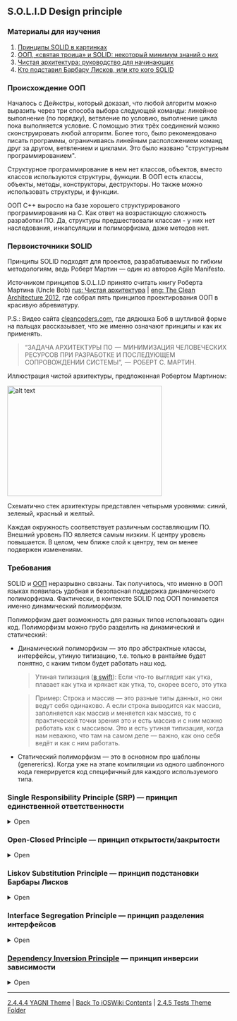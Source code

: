 ## S.O.L.I.D Design principle

### Материалы для изучения

1. [Принципы SOLID в картинках](https://habr.com/ru/company/productivity_inside/blog/505430/)
2. [ООП, «святая троица» и SOLID: некоторый минимум знаний о них](https://habr.com/ru/post/446816/)
3. [Чистая архитектура: руководство для начинающих](https://nuancesprog.ru/p/15255/)
4. [Кто подставил Барбару Лисков, или кто кого SOLID](https://www.youtube.com/watch?v=h2EKBLTRpi4&ab_channel=CodeFestRussia)

### Происхождение ООП

Началось с Дейкстры, который доказал, что любой алгоритм можно выразить через три способа выбора следующей команды: линейное выполнение (по порядку), ветвление по условию, выполнение цикла пока выполняется условие. С помощью этих трёх соединений можно сконструировать любой алгоритм. Более того, было рекомендовано писать программы, ограничиваясь линейным расположением команд друг за другом, ветвлением и циклами. Это было названо "структурным программированием". 

Структурное программирование в нем нет классов, объектов, вместо классов используются структуры, функции. В ООП есть классы, объекты, методы, конструкторы, деструкторы. Но также можно использовать структуры, и функции.

ООП С++ выросло на базе хорошего структурированого программирования на С. Как ответ на возрастающую сложность разработки ПО. Да, структуры предшествовали классам - у них нет наследования, инкапсуляции и полиморфизма, даже методов нет.

### Первоисточники SOLID

Принципы SOLID подходят для проектов, разрабатываемых по гибким методологиям, ведь Роберт Мартин — один из авторов Agile Manifesto.

Источником принципов S.O.L.I.D принято считать книгу Роберта Мартина (Uncle Bob) [rus: Чистая архитектура](https://habr.com/ru/post/269589/) | [eng: The Clean Architecture 2012](https://blog.cleancoder.com/uncle-bob/2012/08/13/the-clean-architecture.html), где собрал пять принципов проектирования ООП в красивую абревиатуру. 

P.S.: Видео сайта [cleancoders.com](https://cleancoders.com/series/clean-code/solid-principles), где дядюшка Боб в шутливой форме на пальцах рассказывает, что же именно означают принципы и как их применять.

> “ЗАДАЧА АРХИТЕКТУРЫ ПО  —  МИНИМИЗАЦИЯ ЧЕЛОВЕЧЕСКИХ РЕСУРСОВ ПРИ РАЗРАБОТКЕ И ПОСЛЕДУЮЩЕМ СОПРОВОЖДЕНИИ СИСТЕМЫ”,  —  РОБЕРТ С. МАРТИН.

Иллюстрация чистой архитектуры, предложенная Робертом Мартином:

<img src="https://hsto.org/r/w1560/files/23a/0de/4d9/23a0de4d93d747c89f1e216077c2d604.jpg" alt="alt text" width="350" height="250">

Схематично стек архитектуры представлен четырьмя уровнями: синий, зеленый, красный и желтый.

Каждая окружность соответствует различным составляющим ПО. Внешний уровень ПО является самым низким. К центру уровень повышается. В целом, чем ближе слой к центру, тем он менее подвержен изменениям.

### Требования

SOLID и [ООП](../../2.2%20Languages/2.2.2%20Paradigm/2.2.2.2%20Imperative/2.2.2.2.2%20OOP.md) неразрывно связаны. Так получилось, что именно в ООП языках появилась удобная и безопасная поддержка динамического полиморфизма. Фактически, в контексте SOLID под ООП понимается именно динамический полиморфизм.

Полиморфизм дает возможность для разных типов использовать один код. Полиморфизм можно грубо разделить на динамический и статический:
* Динамический полиморфизм — это про абстрактные классы, интерфейсы, утиную типизацию, т.е. только в рантайме будет понятно, с каким типом будет работать наш код.
    > Утиная типизация ([в swift](https://stackoverflow.com/questions/36867514/duck-typing-with-structs-in-swift)): Если что-то выглядит как утка, плавает как утка и крякает как утка, то, скорее всего, это утка

    > Пример: Строка и массив — это разные типы данных, но они ведут себя одинаково. А если строка выводится как массив, заполняется как массив и меняется как массив, то с практической точки зрения это и есть массив и с ним можно работать как с массивом. Это и есть утиная типизация, когда нам неважно, что там на самом деле — важно, как оно себя ведёт и как с ним работать.
* Статический полиморфизм — это в основном про шаблоны (genererics). Когда уже на этапе компиляции из одного шаблонного кода генерируется код специфичный для каждого используемого типа.

### Single Responsibility Principle (SRP) — принцип единственной ответственности

<details><summary>Open</summary>
<p>

Принцип единственной ответственности можно считать этакой инструкцией к инкапсуляции. Давайте на секундочку вернёмся к её определению.

> Упаковка данных и функций в единый компонент

Каждый компонент должен быть занят чем-то одним. Выполнять одну задачу. Но тогда встаёт в полный рост вопрос «что считать одной задачей?». Поэтому на практике появился иной подход (согласно Роберту Мартину). 

<img src="https://hsto.org/r/w1560/webt/ug/2v/ts/ug2vtsbxvspdx0elsmexemp3kxm.png" alt="alt text" width="750" height="500">

> У программной сущности должна быть только одна причина для изменения

На заре развития веба разметка HTML определяла структуру документа и его внешний вид. Возможно, у вас тут при виде союза «и» уже задёргался глаз. К сожалению, для разработчиков HTML в начале 90-х это было не очевидно. Тогда вообще мало кто представлял, во что это всё выльется. В какой-то момент стало ясно, что изменения структуры документа и изменения внешнего вида документа очень разные причины для изменения. Настолько разные, что для задания внешнего вида HTML-документов создали отдельный язык. И назвали его CSS.

Разделение ответственности в самой радикальной форме.

</p>
</details>

### Open-Closed Principle — принцип открытости/закрытости

<details><summary>Open</summary>
<p>

Принцип открытости/закрытости отличается от остальной пятёрки тем, что не объясняет, как использовать инкапсуляцию и полиморфизм отдельно. Он накрывает все три кита сразу. Смотрите сами:

> Программные сущности должны быть открыты для расширения и закрыты для модификации

Если хотите, чтобы класс выполнял больше операций, то идеальный вариант – не заменять старые на новые, а добавлять новые к уже существующим.

<p align="center" width="100%">
    <img src="https://habrastorage.org/r/w1560/webt/ir/sm/eb/irsmeboddq2dcx1eaky5qo83v64.png">
</p>
 
</p>
</details>

### Liskov Substitution Principle — принцип подстановки Барбары Лисков

<details><summary>Open</summary>
<p>

Формулировка Роберта Мартина: "Функции, которые используют базовый тип, должны иметь возможность использовать подтипы базового типа, не зная об этом"

❗ Механизмы, помогающие соблюдать принцип LSP: протоколы, наследование и строгая система типов.

> Если кто-то ведет себя как утка, то это, безусловно, птица» — так объясняет принцип Лисков один из пользователей форума [StackOverflow](https://stackoverflow.com/questions/56860/what-is-an-example-of-the-liskov-substitution-principle). Есть похожий программистский [мем](https://blog.ndepend.com/solid-design-the-liskov-substitution-principle/  ): «Если кто-то выглядит как утка и плавает как утка, но работает на батарейках, значит, у вас плохо с абстракцией данных».

Без соответствия этому принципу наследование становится хуже, чем бесполезным, оно наносит вред. Зачем мы используем наследование?

1. Переиспользование кода
2. Мощь полиморфизма
3. Чтобы нашу программу было проще понимать и читать

  
Если у вас имеется класс и вы создаете на его базе другой класс, исходный класс становится родителем, а новый – его потомком. Класс-потомок должен производить такие же операции, как и класс-родитель. Это называется наследственностью.

<img src="https://hsto.org/r/w1560/webt/hj/dt/a-/hjdta-bs2bvk2ga_dabxajfqjnk.png" alt="alt text" width="550" height="550">
  
Необходимо, чтобы класс-потомок был способен обрабатывать те же запросы, что и родитель, и выдавать тот же результат. Или же результат может отличаться, но при этом относиться к тому же типу. На картинке это показано так: класс-родитель подаёт кофе (в любых видах), значит, для класса-потомка приемлемо подавать капучино (разновидность кофе), но неприемлемо подавать воду.
 
</p>
</details>

### Interface Segregation Principle — принцип разделения интерфейсов

<details><summary>Open</summary>
<p>
  
Класс должен производить только те операции, которые необходимы для осуществления его функций. Все другие действия следует либо удалить совсем, либо переместить, если есть вероятность, что они понадобятся другому классу в будущем.
  
> Программные сущности не должны зависеть от частей интерфейса, которые они не используют (и знать о них тоже не должны).

<img src="https://hsto.org/r/w1560/webt/v8/co/dn/v8codny8xpy355zcqvfro-7ep8a.png" alt="alt text" width="850" height="450">
 
Грубо говоря, давайте тем, кто пользуется вашей программной сущностью всё необходимое, но не более того.
  
</p>
</details>

### [Dependency Inversion Principle](./2.4.4.2%20DI.md) — принцип инверсии зависимости

<details><summary>Open</summary>
<p>

> Модули верхних уровней не должны зависеть от модулей нижних уровней. Оба типа модулей должны зависеть от абстракций.

Для начала объясню термины, которые здесь применяются, простыми словами.

> Чем ближе модуль к вводу/выводу, тем ниже уровень модуля. Т.е. модули, работающие с BD, интерфейсом пользователя, низкого уровня. А модули, реализующие бизнес-логику — высокого уровня.
 
* Модули (или классы) верхнего уровня = классы, которые выполняют операцию при помощи инструмента
* Модули (или классы) нижнего уровня = инструменты, которые нужны для выполнения операций (Н/р: mapper)
* Абстракции – представляют интерфейс, соединяющий два класса
* Детали = специфические характеристики работы инструмента
  
Юнит-тесты. Вы просто пишите код, который убеждается, что ваш кусочек кода работает правильно. Это лучше, чем убеждаться в этом в процессе пошаговой отладки, гадая, правильно ли работает этот класс, или эту противную багу вызывает кто-то другой. Представьте, что у вас есть проект, где юнит-тестов до этого не было. В один прекрасный день вы решили, что больше так жить нельзя, и что с этим надо что-то делать.

«Вот! Вот с этого класса начну.» — решаете вы и начинаете радостно продумывать тест-кейсы для вашего ImportantClass. Когда приходит пора писать тесты, выясняется, что вам для тестирования класса и его методов нужен рабочий объект этого класса. Дальше выясняется, что классу ImportantClass требуется для работы экземпляр класса VeryImportantClass, которому требуется ещё с пять объектов разных классов, из разных частей приложения, и экземпляр класса EvenMoreImportantClass, которому для работы вообще необходимо соединение с базой данных, доступ к файлам конфигурации и жабья лапка с кровью девственницы. Быстро становится ясно, что следом за тем, что мы хотим протестировать поднимается очень много вещей, которые мы тестировать не хотим. По крайней мере, не одним тестом. И процедура начинает казаться столь противной, что мы тяжко вздыхаем и возвращаемся к прошлой жизни.

<img src="https://hsto.org/r/w1560/webt/pi/oa/me/pioameabdye9htqneqjttb8kczy.png" alt="alt text" width="350" height="300">

Проблема тут в зависимости ImportantClass от VeryImportantClass и EvenMoreImportantClass. И решить нашу проблему с нетестируемостью ImportantClass можно через инверсию этой зависимости. Это делается с помощью абстракций, которые вклиниваются между вещами, которые надо разделить. Например, можно создать интерфейсы IVeryImportantClass и IEvenMoreImportantClass, где будут только методы необходимые ImportantClass.


Таким образом зависимость между ImportantClass и VeryImportantClass исчезает. И мы теперь можем тестировать наш ImportantClass в «сферическом ваакуме», дав ему вместо полноценных реализаций IVeryImportantClass тестовые заглушки.

<img src="https://hsto.org/r/w1560/webt/r0/qr/sw/r0qrsw49qxggfr0s7maojfmscmo.png" alt="alt text" width="350" height="300">

 
> Согласно данному принципу, класс не должен соединяться с инструментом, который применяет для выполнения операции (Н/р: mapper). Вместо этого он должен быть соединён с интерфейсом, который поможет установить связь между инструментом и классом.

</p>
</details>

---

[2.4.4.4 YAGNI Theme](./2.4.4.4%20YAGNI.md) | [Back To iOSWiki Contents](https://github.com/eldaroid/iOSWiki) | [2.4.5 Tests Theme Folder](../2.4.5%20Tests/)
